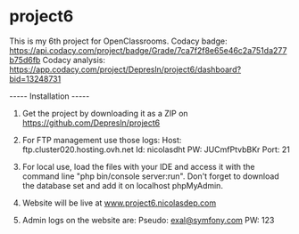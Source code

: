 # project6

This is my 6th project for OpenClassrooms.
Codacy badge: <https://api.codacy.com/project/badge/Grade/7ca7f2f8e65e46c2a751da277b75d6fb>
Codacy analysis: <https://app.codacy.com/project/Depresln/project6/dashboard?bid=13248731>

----- Installation -----

1.  Get the project by downloading it as a ZIP on <https://github.com/Depresln/project6>

2.  For FTP management use those logs:  Host: ftp.cluster020.hosting.ovh.net  Id: nicolasdht  PW: JUCmfPtvbBKr  Port: 21

3.  For local use, load the files with your IDE and access it with the command line "php bin/console server:run". Don't forget to download the database set and add it on localhost phpMyAdmin.

4.  Website will be live at www.project6.nicolasdep.com

5.  Admin logs on the website are:  Pseudo: exal@symfony.com  PW: 123
